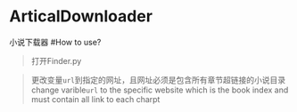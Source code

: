 # ArticalDownloader
小说下载器
#How to use?
>打开Finder.py

>更改变量`url`到指定的网址，且网址必须是包含所有章节超链接的小说目录
>change varible`url` to the specific website which is the book index and must contain all link to each charpt
